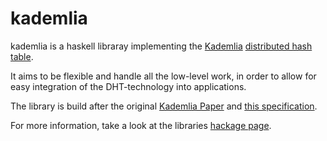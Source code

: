 kademlia
========

kademlia is a haskell libraray implementing the [Kademlia][wiki_kademlia]
[distributed hash table][wiki_dht].

It aims to be flexible and handle all the low-level work, in order to allow
for easy integration of the DHT-technology into applications.

The library is build after the original [Kademlia Paper][paper_kademlia] and
[this specification][spec_kademlia].

For more information, take a look at the libraries [hackage page][hackage].

[wiki_kademlia]: https://en.wikipedia.org/wiki/Kademlia
[wiki_dht]: https://en.wikipedia.org/wiki/Distributed_hash_table
[paper_kademlia]: http://pdos.csail.mit.edu/~petar/papers/maymounkov-kademlia-lncs.pdf
[spec_kademlia]: http://xlattice.sourceforge.net/components/protocol/kademlia/specs.html
[hackage]: https://hackage.haskell.org/package/kademlia-1.0.0.0
